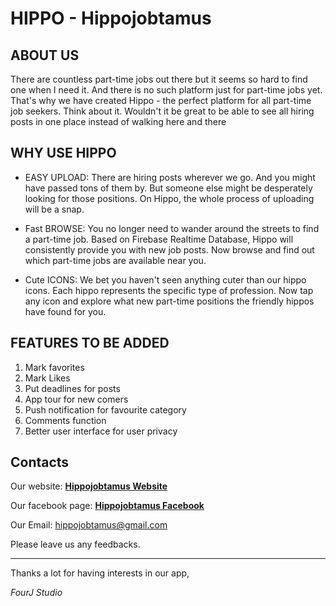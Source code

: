 # HIPPO - Hippojobtamus

## ABOUT US


There are countless part-time jobs out there but it seems so hard to find one when I need it. And there is no such platform just for part-time jobs yet. That's why we have created Hippo - the perfect platform for all part-time job seekers. Think about it. Wouldn't it be great to be able to see all hiring posts in one place instead of walking here and there

## WHY USE HIPPO

* EASY UPLOAD: There are hiring posts wherever we go. And you might have passed tons of them by. But someone else might be desperately looking for those positions. On Hippo, the whole process of uploading will be a snap. 

* Fast BROWSE: You no longer need to wander around the streets to find a part-time job. Based on Firebase Realtime Database, Hippo will consistently provide you with new job posts. Now browse and find out which part-time jobs are available near you.

* Cute ICONS: We bet you haven't seen anything cuter than our hippo icons. Each hippo represents the specific type of profession. Now tap any icon and explore what new part-time positions the friendly hippos have found for you.

## FEATURES TO BE ADDED

  1. Mark favorites
  1. Mark Likes
  1. Put deadlines for posts
  1. App tour for new comers
  1. Push notification for favourite category
  1. Comments function
  1. Better user interface for user privacy

## Contacts

Our website: **[Hippojobtamus Website][1]**

Our facebook page: **[Hippojobtamus Facebook][2]**

Our Email: hippojobtamus@gmail.com


Please leave us any feedbacks.

---

Thanks a lot for having interests in our app,

*FourJ Studio*

[1]: http://sanghyunju.wixsite.com/hippojobtamus
[2]: https://www.facebook.com/Hippojobtamus

